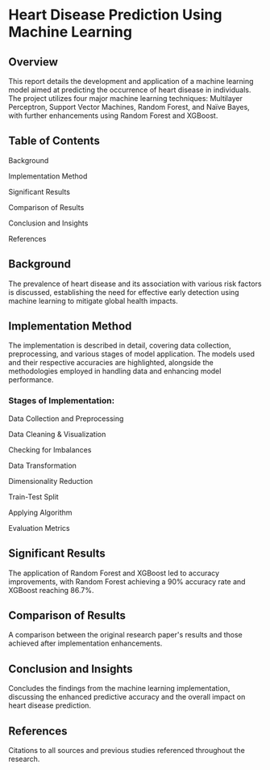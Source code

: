 # Heart Disease Prediction Using Machine Learning

## Overview
This report details the development and application of a machine learning model aimed at predicting the occurrence of heart disease in individuals. The project utilizes four major machine learning techniques: Multilayer Perceptron, Support Vector Machines, Random Forest, and Naïve Bayes, with further enhancements using Random Forest and XGBoost.

## Table of Contents
Background

Implementation Method

Significant Results

Comparison of Results

Conclusion and Insights

References

## Background
The prevalence of heart disease and its association with various risk factors is discussed, establishing the need for effective early detection using machine learning to mitigate global health impacts.

## Implementation Method
The implementation is described in detail, covering data collection, preprocessing, and various stages of model application. The models used and their respective accuracies are highlighted, alongside the methodologies employed in handling data and enhancing model performance.

### Stages of Implementation:

Data Collection and Preprocessing

Data Cleaning & Visualization

Checking for Imbalances

Data Transformation

Dimensionality Reduction

Train-Test Split

Applying Algorithm

Evaluation Metrics

## Significant Results
The application of Random Forest and XGBoost led to accuracy improvements, with Random Forest achieving a 90% accuracy rate and XGBoost reaching 86.7%.

## Comparison of Results
A comparison between the original research paper's results and those achieved after implementation enhancements.

## Conclusion and Insights
Concludes the findings from the machine learning implementation, discussing the enhanced predictive accuracy and the overall impact on heart disease prediction.

## References
Citations to all sources and previous studies referenced throughout the research.
